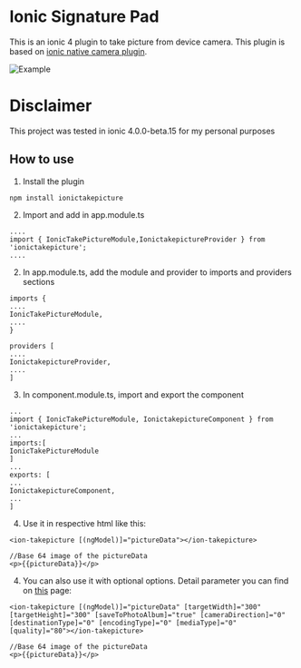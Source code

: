 # Ionic Signature Pad
This is an ionic 4 plugin to take picture from device camera. This plugin is based on [ionic native camera plugin](https://beta.ionicframework.com/docs/native/camera/).

![Example](https://github.com/ibrahimker/ionic-take-picture/img/screenshot.png)

# Disclaimer
This project was tested in ionic 4.0.0-beta.15 for my personal purposes

## How to use

1. Install the plugin
```
npm install ionictakepicture
```

2. Import and add in app.module.ts
```
....
import { IonicTakePictureModule,IonictakepictureProvider } from 'ionictakepicture';
....
```

2. In app.module.ts, add the module and provider to imports and providers sections
```
imports {
....
IonicTakePictureModule,
....
}

providers [
....
IonictakepictureProvider,
....
]
```

3. In component.module.ts, import and export the component
```
...
import { IonicTakePictureModule, IonictakepictureComponent } from 'ionictakepicture';
...
imports:[
IonicTakePictureModule
]
...
exports: [
...
IonictakepictureComponent,
...
]
```

4. Use it in respective html like this: 
```
<ion-takepicture [(ngModel)]="pictureData"></ion-takepicture>

//Base 64 image of the pictureData
<p>{{pictureData}}</p>
```

4. You can also use it with optional options. Detail parameter you can find on [this](https://beta.ionicframework.com/docs/native/camera/) page: 
```
<ion-takepicture [(ngModel)]="pictureData" [targetWidth]="300" [targetHeight]="300" [saveToPhotoAlbum]="true" [cameraDirection]="0" [destinationType]="0" [encodingType]="0" [mediaType]="0" [quality]="80"></ion-takepicture>

//Base 64 image of the pictureData
<p>{{pictureData}}</p>
```